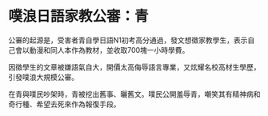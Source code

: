 # 噗浪日語家教公審：青

公審的起源是，受害者青自學日語N1初考高分通過，發文想徵家教學生，表示自己會以動漫和同人本作為教材，並收取700塊一小時學費。

因徵學生的文章被嫌語氣自大，開價太高侮辱語言專業，又炫耀名校高材生學歷，引發噗浪大規模公審。

在青與噗民吵架時，青被挖出舊事、曬舊文。噗民公開羞辱青，嘲笑其有精神病和奇行種、希望去死來作為報復手段。
